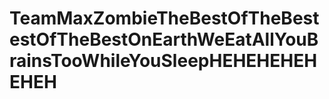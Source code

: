 TeamMaxZombieTheBestOfTheBestestOfTheBestOnEarthWeEatAllYouBrainsTooWhileYouSleepHEHEHEHEHEHEH
==============================================================================================
